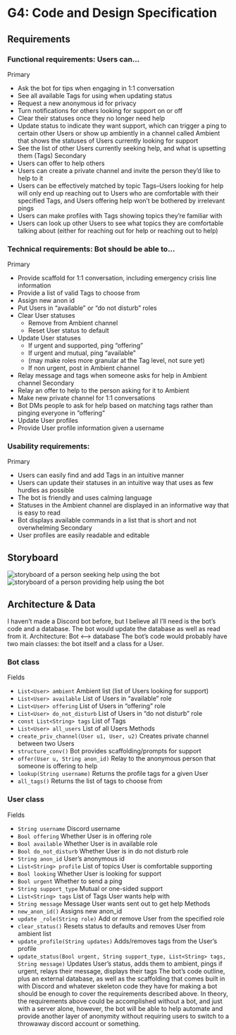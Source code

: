# G4: Code and Design Specification
## Requirements

### Functional requirements: Users can…
Primary
- Ask the bot for tips when engaging in 1:1 conversation
- See all available Tags for using when updating status
- Request a new anonymous id for privacy
- Turn notifications for others looking for support on or off
- Clear their statuses once they no longer need help
- Update status to indicate they want support, which can trigger a ping to certain other Users or show up ambiently in a channel called Ambient that shows the statuses of Users currently looking for support
- See the list of other Users currently seeking help, and what is upsetting them (Tags)
Secondary
- Users can offer to help others
- Users can create a private channel and invite the person they’d like to help to it
- Users can be effectively matched by topic Tags–Users looking for help will only end up reaching out to Users who are comfortable with their specified Tags, and Users offering help won’t be bothered by irrelevant pings
- Users can make profiles with Tags showing topics they’re familiar with
- Users can look up other Users to see what topics they are comfortable talking about (either for reaching out for help or reaching out to help)
### Technical requirements: Bot should be able to…
Primary
- Provide scaffold for 1:1 conversation, including emergency crisis line information
- Provide a list of valid Tags to choose from
- Assign new anon id
- Put Users in “available” or “do not disturb” roles
- Clear User statuses
  - Remove from Ambient channel
  - Reset User status to default
- Update User statuses
  - If urgent and supported, ping “offering”
  - If urgent and mutual, ping “available”
  - (may make roles more granular at the Tag level, not sure yet)
  - If non urgent, post in Ambient channel
- Relay message and tags when someone asks for help in Ambient channel
Secondary
- Relay an offer to help to the person asking for it to Ambient
- Make new private channel for 1:1 conversations
- Bot DMs people to ask for help based on matching tags rather than pinging everyone in “offering”
- Update User profiles
- Provide User profile information given a username
### Usability requirements:
Primary
- Users can easily find and add Tags in an intuitive manner
- Users can update their statuses in an intuitive way that uses as few hurdles as possible
- The bot is friendly and uses calming language
- Statuses in the Ambient channel are displayed in an informative way that is easy to read
- Bot displays available commands in a list that is short and not overwhelming
Secondary
- User profiles are easily readable and editable
## Storyboard
![storyboard of a person seeking help using the bot](/img/G4_1.jpg)
![storyboard of a person providing help using the bot](/img/G4_2.jpg)


## Architecture & Data
I haven’t made a Discord bot before, but I believe all I’ll need is the bot’s code and a database. The bot would update the database as well as read from it.
Architecture: Bot <--> database
The bot’s code would probably have two main classes: the bot itself and a class for a User. 
### Bot class
Fields
- `List<User> ambient`		Ambient list (list of Users looking for support)
- `List<User> available` 	List of Users in “available” role
- `List<User> offering`		List of Users in “offering” role
- `List<User> do_not_disturb` List of Users in “do not disturb” role
- `const List<String> tags`	List of Tags
- `List<User> all_users`	List of all Users
Methods
- `create_priv_channel(User u1, User, u2)`  Creates private channel between two Users
- `structure_conv()`  Bot provides scaffolding/prompts for support
- `offer(User u, String anon_id)` Relay to the anonymous person that someone is offering to help
- `lookup(String username)` Returns the profile tags for a given User
- `all_tags()`  Returns the list of tags to choose from
### User class
Fields
- `String username`		Discord username
- `Bool offering`			Whether User is in offering role
- `Bool available`		Whether User is in available role
- `Bool do_not_disturb`		Whether User is in do not disturb role
- `String anon_id`		User’s anonymous id
- `List<String> profile`		List of topics User is comfortable supporting 
- `Bool looking`			Whether User is looking for support
- `Bool urgent`			Whether to send a ping
- `String support_type`		Mutual or one-sided support
- `List<String> tags`		List of Tags User wants help with
- `String message`		Message User wants sent out to get help
Methods
- `new_anon_id()`   Assigns new anon_id
- `update _role(String role)`   Add or remove User from the specified role
- `clear_status()`    Resets status to defaults and removes User from ambient list
- `update_profile(String updates)`    Adds/removes tags from the User’s profile
- `update_status(Bool urgent, String support_type, List<String> tags, String message)`    Updates User’s status, adds them to ambient, pings if urgent, relays their message, displays their tags
The bot’s code outline, plus an external database, as well as the scaffolding that comes built in with Discord and whatever skeleton code they have for making a bot should be enough to cover the requirements described above. In theory, the requirements above could be accomplished without a bot, and just with a server alone, however, the bot will be able to help automate and provide another layer of anonymity without requiring users to switch to a throwaway discord account or something.
